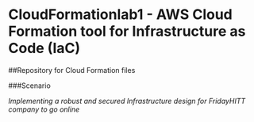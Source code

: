 # CloudFormationlab1 - AWS Cloud Formation tool for Infrastructure as Code (IaC)
##Repository for Cloud Formation files

###Scenario

*Implementing a robust and secured Infrastructure design for FridayHITT company to go online*
